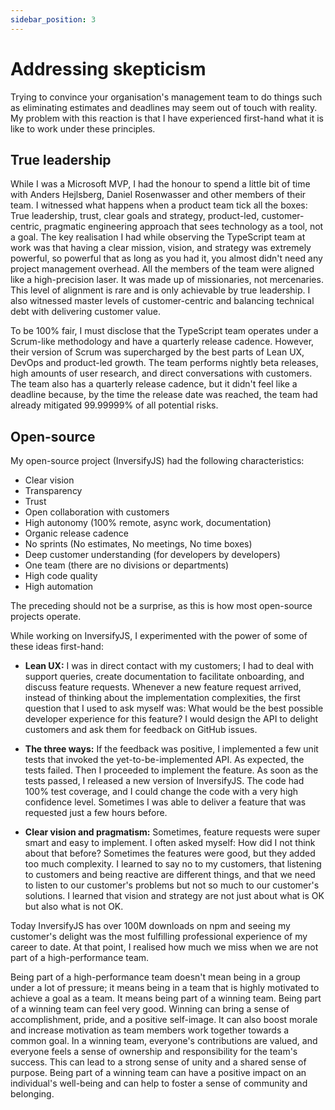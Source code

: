 ```yaml
---
sidebar_position: 3
---
```


# Addressing skepticism

Trying to convince your organisation's management team to do things such as eliminating estimates and deadlines may seem out of touch with reality. My problem with this reaction is that I have experienced first-hand what it is like to work under these principles.

## True leadership
While I was a Microsoft MVP, I had the honour to spend a little bit of time with Anders Hejlsberg, Daniel Rosenwasser and other members of their team. I witnessed what happens when a product team tick all the boxes: True leadership, trust, clear goals and strategy, product-led, customer-centric, pragmatic engineering approach that sees technology as a tool, not a goal. The key realisation I had while observing the TypeScript team at work was that having a clear mission, vision, and strategy was extremely powerful, so powerful that as long as you had it, you almost didn't need any project management overhead. All the members of the team were aligned like a high-precision laser. It was made up of missionaries, not mercenaries. This level of alignment is rare and is only achievable by true leadership. I also witnessed master levels of customer-centric and balancing technical debt with delivering customer value.

To be 100% fair, I must disclose that the TypeScript team operates under a Scrum-like methodology and have a quarterly release cadence. However, their version of Scrum was supercharged by the best parts of Lean UX, DevOps and product-led growth. The team performs nightly beta releases, high amounts of user research, and direct conversations with customers. The team also has a quarterly release cadence, but it didn't feel like a deadline because, by the time the release date was reached, the team had already mitigated 99.99999% of all potential risks.

## Open-source
My open-source project (InversifyJS) had the following characteristics:

- Clear vision
- Transparency
- Trust 
- Open collaboration with customers
- High autonomy (100% remote, async work, documentation)
- Organic release cadence
- No sprints (No estimates, No meetings, No time boxes)
- Deep customer understanding (for developers by developers)
- One team (there are no divisions or departments)
- High code quality
- High automation

The preceding should not be a surprise, as this is how most open-source projects operate.

While working on InversifyJS, I experimented with the power of some of these ideas first-hand:

- **Lean UX:** I was in direct contact with my customers; I had to deal with support queries, create documentation to facilitate onboarding, and discuss feature requests. Whenever a new feature request arrived, instead of thinking about the implementation complexities, the first question that I used to ask myself was: What would be the best possible developer experience for this feature? I would design the API to delight customers and ask them for feedback on GitHub issues. 

- **The three ways:** If the feedback was positive, I implemented a few unit tests that invoked the yet-to-be-implemented API. As expected, the tests failed. Then I proceeded to implement the feature. As soon as the tests passed, I released a new version of InversifyJS. The code had 100% test coverage, and I could change the code with a very high confidence level. Sometimes I was able to deliver a feature that was requested just a few hours before.

- **Clear vision and pragmatism:** Sometimes, feature requests were super smart and easy to implement. I often asked myself: How did I not think about that before? Sometimes the features were good, but they added too much complexity. I learned to say no to my customers, that listening to customers and being reactive are different things, and that we need to listen to our customer's problems but not so much to our customer's solutions. I learned that vision and strategy are not just about what is OK but also what is not OK.

Today InversifyJS has over 100M downloads on npm and seeing my customer's delight was the most fulfilling professional experience of my career to date. At that point, I realised how much we miss when we are not part of a high-performance team. 

Being part of a high-performance team doesn't mean being in a group under a lot of pressure; it means being in a team that is highly motivated to achieve a goal as a team. It means being part of a winning team. Being part of a winning team can feel very good. Winning can bring a sense of accomplishment, pride, and a positive self-image. It can also boost morale and increase motivation as team members work together towards a common goal. In a winning team, everyone's contributions are valued, and everyone feels a sense of ownership and responsibility for the team's success. This can lead to a strong sense of unity and a shared sense of purpose. Being part of a winning team can have a positive impact on an individual's well-being and can help to foster a sense of community and belonging.
